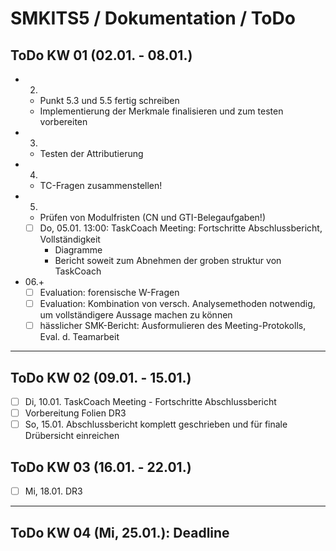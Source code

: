 # SMKITS5 / Dokumentation / ToDo
## ToDo KW 01 (02.01. - 08.01.)
- 02.
  - Punkt 5.3 und 5.5 fertig schreiben
  - Implementierung der Merkmale finalisieren und zum testen vorbereiten
- 03.
  - Testen der Attributierung
- 04.
  - TC-Fragen zusammenstellen!
- 05.
  - Prüfen von Modulfristen (CN und GTI-Belegaufgaben!)
  - [ ] Do, 05.01. 13:00: TaskCoach Meeting: Fortschritte Abschlussbericht, Vollständigkeit
    - Diagramme
    - Bericht soweit zum Abnehmen der groben struktur von TaskCoach
- 06.+
  - [ ] Evaluation: forensische W-Fragen
  - [ ] Evaluation: Kombination von versch. Analysemethoden notwendig, um vollständigere Aussage machen zu können
  - [ ] hässlicher SMK-Bericht: Ausformulieren des Meeting-Protokolls, Eval. d. Teamarbeit
---
## ToDo KW 02 (09.01. - 15.01.)
- [ ] Di, 10.01. TaskCoach Meeting - Fortschritte Abschlussbericht
- [ ] Vorbereitung Folien DR3
- [ ] So, 15.01. Abschlussbericht komplett geschrieben und für finale Drübersicht einreichen
## ToDo KW 03 (16.01. - 22.01.)
- [ ] Mi, 18.01. DR3
---
## ToDo KW 04 (Mi, 25.01.): Deadline
